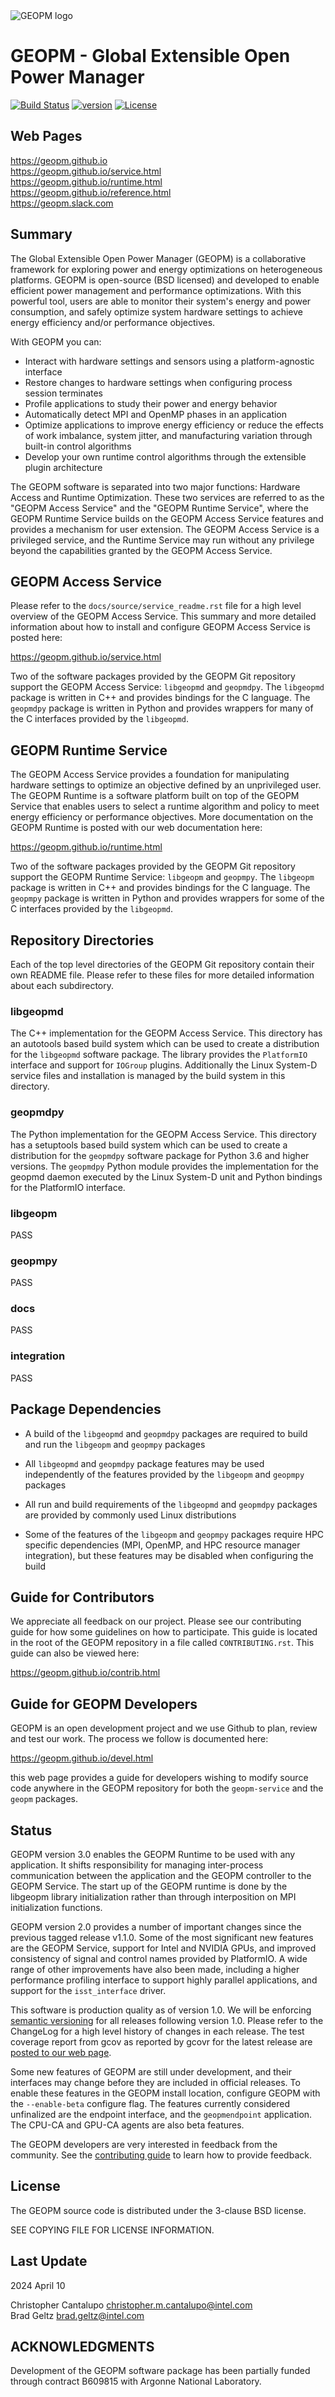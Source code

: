 <img src="https://geopm.github.io/images/geopm-banner.png" alt="GEOPM logo">

# GEOPM - Global Extensible Open Power Manager

[![Build Status](https://github.com/geopm/geopm/actions/workflows/build.yml/badge.svg)](https://github.com/geopm/geopm/actions)
[![version](https://img.shields.io/badge/version-3.0.1-blue)](https://github.com/geopm/geopm/releases)
[![License](https://img.shields.io/badge/License-BSD%203--Clause-blue.svg)](https://opensource.org/licenses/BSD-3-Clause)


## Web Pages

https://geopm.github.io <br>
https://geopm.github.io/service.html <br>
https://geopm.github.io/runtime.html <br>
https://geopm.github.io/reference.html <br>
https://geopm.slack.com


## Summary

The Global Extensible Open Power Manager (GEOPM) is a collaborative
framework for exploring power and energy optimizations on
heterogeneous platforms. GEOPM is open-source (BSD licensed) and
developed to enable efficient power management and performance
optimizations. With this powerful tool, users are able to monitor
their system's energy and power consumption, and safely optimize
system hardware settings to achieve energy efficiency and/or
performance objectives.

With GEOPM you can:

- Interact with hardware settings and sensors using a
  platform-agnostic interface
- Restore changes to hardware settings when configuring process
  session terminates
- Profile applications to study their power and energy behavior
- Automatically detect MPI and OpenMP phases in an application
- Optimize applications to improve energy efficiency or reduce the
  effects of work imbalance, system jitter, and manufacturing variation
  through built-in control algorithms
- Develop your own runtime control algorithms through the extensible
  plugin architecture


The GEOPM software is separated into two major functions: Hardware
Access and Runtime Optimization.  These two services are referred to
as the "GEOPM Access Service" and the "GEOPM Runtime Service", where
the GEOPM Runtime Service builds on the GEOPM Access Service features
and provides a mechanism for user extension.  The GEOPM Access Service
is a privileged service, and the Runtime Service may run without any
privilege beyond the capabilities granted by the GEOPM Access Service.


## GEOPM Access Service

Please refer to the `docs/source/service_readme.rst` file for a high
level overview of the GEOPM Access Service.  This summary and more
detailed information about how to install and configure GEOPM Access
Service is posted here:

https://geopm.github.io/service.html


Two of the software packages provided by the GEOPM Git repository
support the GEOPM Access Service: `libgeopmd` and `geopmdpy`. The
`libgeopmd` package is written in C++ and provides bindings for the
C language.  The `geopmdpy` package is written in Python and
provides wrappers for many of the C interfaces provided by the
`libgeopmd`.


## GEOPM Runtime Service

The GEOPM Access Service provides a foundation for manipulating
hardware settings to optimize an objective defined by an unprivileged
user.  The GEOPM Runtime is a software platform built on top of the
GEOPM Service that enables users to select a runtime algorithm and
policy to meet energy efficiency or performance objectives.  More
documentation on the GEOPM Runtime is posted with our web
documentation here:

https://geopm.github.io/runtime.html


Two of the software packages provided by the GEOPM Git repository
support the GEOPM Runtime Service: `libgeopm` and `geopmpy`. The
`libgeopm` package is written in C++ and provides bindings for the
C language.  The `geopmpy` package is written in Python and
provides wrappers for some of the C interfaces provided by the
`libgeopmd`.

## Repository Directories

Each of the top level directories of the GEOPM Git repository contain
their own README file.  Please refer to these files for more detailed
information about each subdirectory.


### libgeopmd

The C++ implementation for the GEOPM Access Service.  This directory
has an autotools based build system which can be used to create a
distribution for the `libgeopmd` software package.  The library
provides the `PlatformIO` interface and support for `IOGroup`
plugins.  Additionally the Linux System-D service files and installation
is managed by the build system in this directory.


### geopmdpy

The Python implementation for the GEOPM Access Service.  This
directory has a setuptools based build system which can be used to
create a distribution for the `geopmdpy` software package for Python
3.6 and higher versions.  The `geopmdpy` Python module provides the
implementation for the geopmd daemon executed by the Linux System-D
unit and Python bindings for the PlatformIO interface.


### libgeopm

PASS


### geopmpy

PASS


### docs

PASS


### integration

PASS


## Package Dependencies

- A build of the `libgeopmd` and `geopmdpy` packages are required to
  build and run the `libgeopm` and `geopmpy` packages

- All `libgeopmd` and `geopmdpy` package features may be used
  independently of the features provided by the `libgeopm` and
  `geopmpy` packages

- All run and build requirements of the `libgeopmd` and `geopmdpy`
  packages are provided by commonly used Linux distributions

- Some of the features of the `libgeopm` and `geopmpy` packages
  require HPC specific dependencies (MPI, OpenMP, and HPC resource
  manager integration), but these features may be disabled when
  configuring the build


## Guide for Contributors

We appreciate all feedback on our project.  Please see our
contributing guide for how some guidelines on how to participate.
This guide is located in the root of the GEOPM repository in a file
called `CONTRIBUTING.rst`.  This guide can also be viewed here:

https://geopm.github.io/contrib.html


## Guide for GEOPM Developers

GEOPM is an open development project and we use Github to plan, review
and test our work.  The process we follow is documented here:

https://geopm.github.io/devel.html

this web page provides a guide for developers wishing to modify source
code anywhere in the GEOPM repository for both the `geopm-service` and
the `geopm` packages.


## Status

GEOPM version 3.0 enables the GEOPM Runtime to be used with any
application.  It shifts responsibility for managing inter-process
communication between the application and the GEOPM controller to the
GEOPM Service.  The start up of the GEOPM runtime is done by the
libgeopm library initialization rather than through interposition on
MPI initialization functions.

GEOPM version 2.0 provides a number of important changes since the
previous tagged release v1.1.0.  Some of the most significant new
features are the GEOPM Service, support for Intel and NVIDIA GPUs, and
improved consistency of signal and control names provided by
PlatformIO.  A wide range of other improvements have also been made,
including a higher performance profiling interface to support highly
parallel applications, and support for the `isst_interface` driver.

This software is production quality as of version 1.0.  We will be
enforcing [semantic versioning](https://semver.org/) for all releases
following version 1.0. Please refer to the ChangeLog for a high level
history of changes in each release.  The test coverage report from
gcov as reported by gcovr for the latest release are
[posted to our web page](http://geopm.github.io/coverage/index.html).

Some new features of GEOPM are still under development, and their
interfaces may change before they are included in official releases.
To enable these features in the GEOPM install location, configure
GEOPM with the `--enable-beta` configure flag.  The features currently
considered unfinalized are the endpoint interface, and the
`geopmendpoint` application.  The CPU-CA and GPU-CA agents are also
beta features.

The GEOPM developers are very interested in feedback from the
community.  See the [contributing guide](CONTRIBUTING.md) to learn how
to provide feedback.

## License

The GEOPM source code is distributed under the 3-clause BSD license.

SEE COPYING FILE FOR LICENSE INFORMATION.

## Last Update

2024 April 10

Christopher Cantalupo <christopher.m.cantalupo@intel.com> <br>
Brad Geltz <brad.geltz@intel.com> <br>

## ACKNOWLEDGMENTS

Development of the GEOPM software package has been partially funded
through contract B609815 with Argonne National Laboratory.
